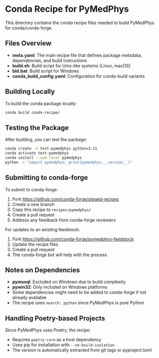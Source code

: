# Conda Recipe for PyMedPhys

This directory contains the conda recipe files needed to build PyMedPhys for conda/conda-forge.

## Files Overview

- **meta.yaml**: The main recipe file that defines package metadata, dependencies, and build instructions
- **build.sh**: Build script for Unix-like systems (Linux, macOS)
- **bld.bat**: Build script for Windows
- **conda_build_config.yaml**: Configuration for conda-build variants

## Building Locally

To build the conda package locally:

```bash
conda build conda-recipe/
```

## Testing the Package

After building, you can test the package:

```bash
conda create -n test-pymedphys python=3.11
conda activate test-pymedphys
conda install --use-local pymedphys
python -c "import pymedphys; print(pymedphys.__version__)"
```

## Submitting to conda-forge

To submit to conda-forge:

1. Fork https://github.com/conda-forge/staged-recipes
2. Create a new branch
3. Copy this recipe to `recipes/pymedphys/`
4. Create a pull request
5. Address any feedback from conda-forge reviewers

For updates to an existing feedstock:
1. Fork https://github.com/conda-forge/pymedphys-feedstock
2. Update the recipe files
3. Create a pull request
4. The conda-forge bot will help with the process

## Notes on Dependencies

- **pymssql**: Excluded on Windows due to build complexity
- **pywin32**: Only included on Windows platforms
- Some dependencies might need to be added to conda-forge if not already available
- The recipe uses `noarch: python` since PyMedPhys is pure Python

## Handling Poetry-based Projects

Since PyMedPhys uses Poetry, the recipe:
- Requires `poetry-core` as a host dependency
- Uses pip for installation with `--no-build-isolation`
- The version is automatically extracted from git tags or pyproject.toml